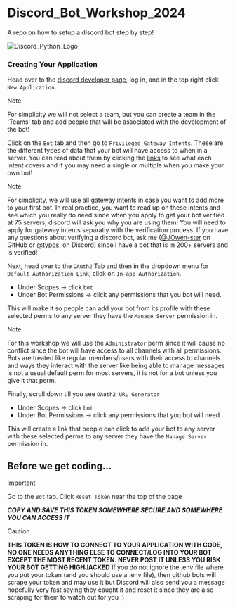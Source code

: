 # Discord_Bot_Workshop_2024
A repo on how to setup a discord bot step by step!

![Discord_Python_Logo](https://images.opencollective.com/discordpy/25fb26d/logo/256.png)

### Creating Your Application
Head over to the [discord developer page](https://discord.com/developers/applications), log in, and in the top right click `New Application`.

> [!NOTE]
> For simplicity we will not select a team, but you can create a team in the 'Teams' tab and add people that will be associated with the development of the bot!

Click on the `Bot` tab and then go to `Privileged Gateway Intents`. These are the different types of data that your bot will have access to when in a server. You can read about them by clicking the [links](https://discord.com/developers/docs/topics/gateway#gateway-intents) to see what each intent covers and if you may need a single or multiple when you make your own bot!

> [!NOTE]
> For simplicity, we will use all gateway intents in case you want to add more to your first bot. In real practice, you want to read up on these intents and see which you really do need since when you apply to get your bot verified at 75 servers, discord will ask you why you are using them! You will need to apply for gateway intents separatly with the verification process. If you have any questions about verifying a discord bot, ask me ([@JOwen-ster](https://github.com/JOwen-ster) on GitHub or [@typos.](https://discord.com/) on Discord) since I have a bot that is in 200+ servers and is verified!

Next, head over to the `OAuth2` Tab and then in the dropdown menu for `Default Authorization Link`, click on `In-app Authorization`.
* Under Scopes -> click `bot`
* Under Bot Permissions -> click any permissions that you bot will need.

This will make it so people can add your bot from its profile with these selected perms to any server they have the `Manage Server` permission in.

> [!NOTE]
> For this workshop we will use the `Administrator` perm since it will cause no conflict since the bot will have access to all channels with all permissions.
> Bots are treated like regular members/users with their access to channels and ways they interact with the server like being able to manage messages is not a usual default perm for most servers, it is not for a bot unless you give it that perm.

Finally, scroll down till you see `OAuth2 URL Generator`
* Under Scopes -> click `bot`
* Under Bot Permissions -> click any permissions that you bot will need.

This will create a link that people can click to add your bot to any server with these selected perms to any server they have the `Manage Server` permission in.

## Before we get coding...
> [!IMPORTANT]
> Go to the `Bot` tab.
> Click `Reset Token` near the top of the page

***__COPY AND SAVE THIS TOKEN SOMEWHERE SECURE AND SOMEWHERE YOU CAN ACCESS IT__***

> [!CAUTION]
> **THIS TOKEN IS HOW TO CONNECT TO YOUR APPLICATION WITH CODE, NO ONE NEEDS ANYTHING ELSE TO CONNECT/LOG INTO YOUR BOT EXCEPT THE MOST RECENT TOKEN. NEVER POST IT UNLESS YOU RISK YOUR BOT GETTING HIGHJACKED**
> If you do not ignore the .env file where you put your token (and you should use a .env file), then github bots will scrape your token and may use it but Discord will also send you a message hopefully very fast saying they caught it and reset it since they are also scraping for them to watch out for you :)
